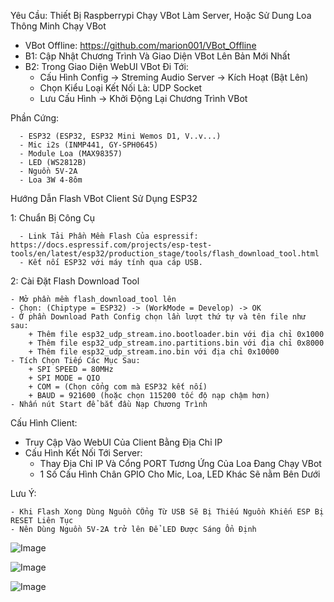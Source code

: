 Yêu Cầu: Thiết Bị Raspberrypi Chạy VBot Làm Server, Hoặc Sử Dung Loa Thông Minh Chạy VBot

- VBot Offline: https://github.com/marion001/VBot_Offline
- B1: Cập Nhật Chương Trình Và Giao Diện VBot Lên Bản Mới Nhất
- B2: Trong Giao Diện WebUI VBot Đi Tới:
     + Cấu Hình Config -> Streming Audio Server -> Kích Hoạt (Bật Lên)
     + Chọn Kiểu Loại Kết Nối Là: UDP Socket
     + Lưu Cấu Hình -> Khởi Động Lại Chương Trình VBot

Phần Cứng: 

	  - ESP32 (ESP32, ESP32 Mini Wemos D1, V..v...)
	  - Mic i2s (INMP441, GY-SPH0645)
	  - Module Loa (MAX98357)
	  - LED (WS2812B)
	  - Nguồn 5V-2A
	  - Loa 3W 4-8ôm


Hướng Dẫn Flash VBot Client Sử Dụng ESP32

  1: Chuẩn Bị Công Cụ
  
	  - Link Tải Phần Mềm Flash Của espressif: https://docs.espressif.com/projects/esp-test-tools/en/latest/esp32/production_stage/tools/flash_download_tool.html
	  - Kết nối ESP32 với máy tính qua cáp USB.


2: Cài Đặt Flash Download Tool

  	- Mở phần mềm flash_download_tool lên
  	- Chọn: (Chiptype = ESP32) -> (WorkMode = Develop) -> OK
  	- Ở phần Download Path Config chọn lần lượt thứ tự và tên file như sau:
  		+ Thêm file esp32_udp_stream.ino.bootloader.bin với địa chỉ 0x1000
  		+ Thêm file esp32_udp_stream.ino.partitions.bin với địa chỉ 0x8000
  		+ Thêm file esp32_udp_stream.ino.bin với địa chỉ 0x10000
  	- Tích Chọn Tiếp Các Mục Sau:
  		+ SPI SPEED = 80MHz
  		+ SPI MODE = QIO
  		+ COM = (Chọn cổng com mà ESP32 kết nối)
  		+ BAUD = 921600 (hoặc chọn 115200 tốc độ nạp chậm hơn)
  	- Nhấn nút Start để bắt đầu Nạp Chương Trình

 
Cấu Hình Client:

  - Truy Cập Vào WebUI Của Client Bằng Địa Chỉ IP
  - Cấu Hình Kết Nối Tới Server:
    + Thay Địa Chỉ IP Và Cổng PORT Tương Ứng Của Loa Đang Chạy VBot
    + 1 Số Cấu Hình Chân GPIO Cho Mic, Loa, LED Khác Sẽ nằm Bên Dưới
      
  Lưu Ý: 
  
  	- Khi Flash Xong Dùng Nguồn CỔng Từ USB Sẽ Bị Thiếu Nguồn Khiến ESP Bị RESET Liên Tục
  	- Nên Dùng Nguồn 5V-2A trở lên Để LED Được Sáng Ổn Định
   
![Image](https://github.com/user-attachments/assets/8667b711-61a8-4edb-ad5c-398c85ee097c)


![Image](https://github.com/user-attachments/assets/956d8cb5-6bd9-4296-a57b-deca7b9b0c69)

![Image](https://github.com/user-attachments/assets/de9d1bcd-64a4-4e79-94a5-0d3f621e0349)
